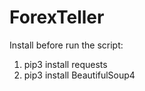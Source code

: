 # ForexTeller

Install before run the script:

1. pip3 install requests
2. pip3 install BeautifulSoup4